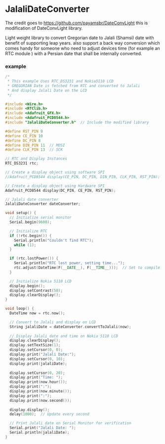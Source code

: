 # JalaliDateConverter
The credit goes to https://github.com/payamsbr/DateConvLight
this is modification of DateConvLight library.

Light weight library to convert Gregorian date to Jalali (Shamsi) date with benefit of supporting leap years.
also support a back way conversion which comes handy for someone who need to adjust
devices time (for example an RTC module <DS1307>) with a Persian date that shall be internally converted.

### example

```cpp
/*
 * This example Uses RTC_DS3231 and Nokia5110 LCD
 * GREGORIAN Date is fetched from RTC and converted to Jalali
 * And display Jalali Date on the LCD
 */

#include <Wire.h>
#include <RTClib.h>
#include <Adafruit_GFX.h>
#include <Adafruit_PCD8544.h>
#include "JalaliDateConverter.h"  // Include the modified library

#define RST_PIN 9
#define CE_PIN 10
#define DC_PIN 8
#define DIN_PIN 11  // MOSI
#define CLK_PIN 13  // SCK

// RTC and Display Instances
RTC_DS3231 rtc;

// Create a display object using software SPI
//Adafruit_PCD8544 display(CE_PIN, DC_PIN, DIN_PIN, CLK_PIN, RST_PIN);

// Create a display object using Hardware SPI
Adafruit_PCD8544 display(DC_PIN, CE_PIN, RST_PIN);

// Jalali date converter
JalaliDateConverter dateConverter;

void setup() {
  // Initialize serial monitor
  Serial.begin(9600);

  // Initialize RTC
  if (!rtc.begin()) {
    Serial.println("Couldn't find RTC");
    while (1);
  }

  if (rtc.lostPower()) {
    Serial.println("RTC lost power, setting time...");
    rtc.adjust(DateTime(F(__DATE__), F(__TIME__)));  // Set to compile time
  }

  // Initialize Nokia 5110 LCD
  display.begin();
  display.setContrast(50);
  display.clearDisplay();
}

void loop() {
  DateTime now = rtc.now();

  // Convert to Jalali and display on LCD
  String jalaliDate = dateConverter.convertToJalali(now);
  
  // Display Jalali date and time on Nokia 5110 LCD
  display.clearDisplay();
  display.setTextSize(1);
  display.setCursor(0, 0);
  display.print("Jalali Date:");
  display.setCursor(0, 10);
  display.print(jalaliDate);
  
  display.setCursor(0, 20);
  display.print("Time: ");
  display.print(now.hour());
  display.print(":");
  display.print(now.minute());
  display.print(":");
  display.print(now.second());
  
  display.display();
  delay(1000);  // Update every second

  // Print Jalali date on Serial Monitor for verification
  Serial.print("Jalali Date: ");
  Serial.println(jalaliDate);
}


```
